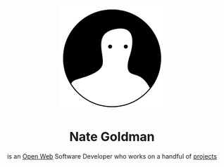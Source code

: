 <header class="colophon">

![](./photo.png)

# Nate Goldman

is an [Open Web](http://codinginparadise.org/weblog/2008/04/whats-open-web-and-why-is-it-important.html) Software Developer who works on a handful of [projects](./projects/)

</header>
